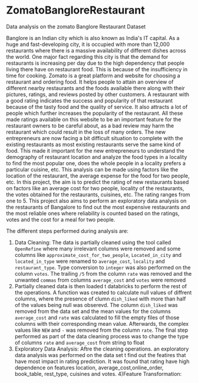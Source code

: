 # ZomatoBangloreRestaurant
Data analysis on the zomato Banglore Restaurant Dataset

Banglore is an Indian city which is also known as India's IT capital. As a huge and fast-developing city, it is occupied with more than 12,000 restaurants where there is a massive availability of different dishes across the world. One major fact regarding this city is that the demand for restaurants is increasing per day due to the high dependency that people living there have on restaurant food. This is because of the insufficiency in time for cooking. Zomato is a great platform and website for choosing a restaurant and ordering food. It helps people to attain an overview of different nearby restaurants and the foods available there along with their pictures, ratings, and reviews posted by other customers. A restaurant with a good rating indicates the success and popularity of that restaurant because of the tasty food and the quality of service. It also attracts a lot of people which further increases the popularity of the restaurant. All these made ratings available on this website to be an important feature for the restaurant owners to be careful about, as a bad review may harm the restaurant which could result in the loss of many orders. The new entrepreneurs are now facing a bit difficult situation to complete with the existing restaurants as most existing restaurants serve the same kind of food. This made it important for the new entrepreneurs to understand the demography of restaurant location and analyze the food types in a locality to find the most popular one, does the whole people in a locality prefers a particular cuisine, etc. This analysis can be made using factors like the location of the restaurant, the average expense for the food for two people, etc. In this project, the aim is to predict the rating of new restaurants based on factors like an average cost for two people, locality of the restaurants, the votes obtained for the restaurants, cuisines, etc. The rating ranges from one to 5. This project also aims to perform an exploratory data analysis on the restaurants of Bangalore to find out the most expensive restaurants and the most reliable ones where reliability is counted based on the ratings, votes and the cost for a meal for two people. 

The different steps performed during analysis are:
1) Data Cleaning: The data is partially cleaned using the tool called `OpenRefine` where many irrelevant columns were removed and some columns like `approximate_cost_for_two_people`, `Located_in_city` and `located_in_type` were renamed to `average_cost`, `locality` and `restaurant_type`. Type conversion to `integer` was also performed on the column `votes`. The trailing `/5` from the column `rate` was removed and the unwanted `commas` from columns `average_cost` and `votes` were removed
2) Partially cleaned data is then loaded t databricks to perform the rest of the operations. A function was created to calculate null values of diffrent columns, where the presence of clumn `dish_liked` with more than half of the values being null was obserevd. The column `dish_liked` was removed from the data set and the mean values for the columns `average_cost` and `rate` was calculated to fill the empty files of those columns with their corresponding mean value. Afterwards, the complex values like `NEW` and `-` was removed from the column `rate`. The final step performed as part of the data cleaning process was to change the type of columns `rate` and `average_cost` from string to float
3) Exploratory Data Analysis: Aftre the cleaning operations. an exploratory data analysis was performed on the data set t find out the featires that have most impact in rating prediction. It was found that rating have high dependence on features location, average_cost,online_order, book_table, rest_type, cuisines and votes.
4)Feature Transformation:
